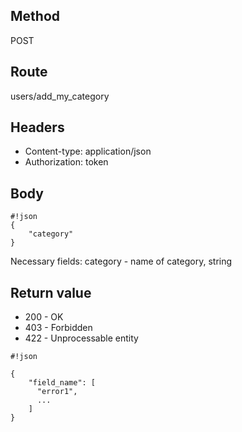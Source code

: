 ## Method ##

POST

## Route ##

users/add_my_category

## Headers ##

* Content-type: application/json
* Authorization: token

## Body ##
```
#!json
{
    "category"
}
```  

Necessary fields: category - name of category, string

## Return value ##

* 200 - OK
* 403 - Forbidden
* 422 - Unprocessable entity
```
#!json

{
    "field_name": [
      "error1",
      ...
    ]
}
```